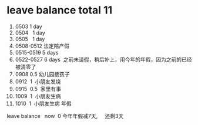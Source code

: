 # leave balance total 11
1. 0503   1  day
2. 0504   1  day
3. 0505   1  day
4. 0508-0512 法定陪产假
5. 0515-0519 5 days
6. 0522-0527 6 days  之前未请假，稍后补上，用今年的年假，因为之前的已经被清零了
7. 0908  0.5 幼儿园接孩子
8. 0912  1  小朋友发烧
9. 0915  0.5  家里有事
10. 1009  1  小朋友生病
11. 1010  1  小朋友生病 年假

leave balance    now  0
今年年假减7天,     还剩3天
